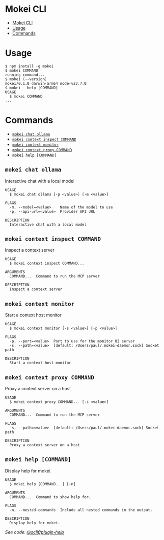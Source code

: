 # Mokei CLI

<!-- toc -->
* [Mokei CLI](#mokei-cli)
* [Usage](#usage)
* [Commands](#commands)
<!-- tocstop -->
# Usage
<!-- usage -->
```sh-session
$ npm install -g mokei
$ mokei COMMAND
running command...
$ mokei (--version)
mokei/0.1.0 darwin-arm64 node-v23.7.0
$ mokei --help [COMMAND]
USAGE
  $ mokei COMMAND
...
```
<!-- usagestop -->
# Commands
<!-- commands -->
* [`mokei chat ollama`](#mokei-chat-ollama)
* [`mokei context inspect COMMAND`](#mokei-context-inspect-command)
* [`mokei context monitor`](#mokei-context-monitor)
* [`mokei context proxy COMMAND`](#mokei-context-proxy-command)
* [`mokei help [COMMAND]`](#mokei-help-command)

## `mokei chat ollama`

Interactive chat with a local model

```
USAGE
  $ mokei chat ollama [-p <value>] [-m <value>]

FLAGS
  -m, --model=<value>    Name of the model to use
  -p, --api-url=<value>  Provider API URL

DESCRIPTION
  Interactive chat with a local model
```

## `mokei context inspect COMMAND`

Inspect a context server

```
USAGE
  $ mokei context inspect COMMAND...

ARGUMENTS
  COMMAND...  Command to run the MCP server

DESCRIPTION
  Inspect a context server
```

## `mokei context monitor`

Start a context host monitor

```
USAGE
  $ mokei context monitor [-s <value>] [-p <value>]

FLAGS
  -p, --port=<value>  Port to use for the monitor UI server
  -s, --path=<value>  [default: /Users/paul/.mokei-daemon.sock] Socket path

DESCRIPTION
  Start a context host monitor
```

## `mokei context proxy COMMAND`

Proxy a context server on a host

```
USAGE
  $ mokei context proxy COMMAND... [-s <value>]

ARGUMENTS
  COMMAND...  Command to run the MCP server

FLAGS
  -s, --path=<value>  [default: /Users/paul/.mokei-daemon.sock] Socket path

DESCRIPTION
  Proxy a context server on a host
```

## `mokei help [COMMAND]`

Display help for mokei.

```
USAGE
  $ mokei help [COMMAND...] [-n]

ARGUMENTS
  COMMAND...  Command to show help for.

FLAGS
  -n, --nested-commands  Include all nested commands in the output.

DESCRIPTION
  Display help for mokei.
```

_See code: [@oclif/plugin-help](https://github.com/oclif/plugin-help/blob/v6.2.24/src/commands/help.ts)_
<!-- commandsstop -->
